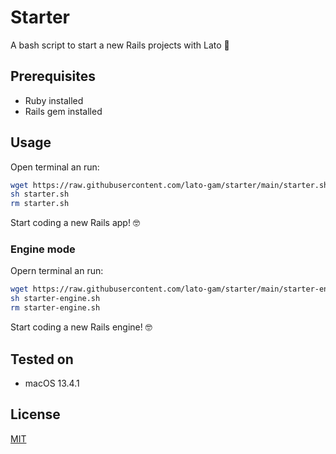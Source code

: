 # Starter

A bash script to start a new Rails projects with Lato 🚀

## Prerequisites

- Ruby installed
- Rails gem installed

## Usage

Open terminal an run:

```bash
wget https://raw.githubusercontent.com/lato-gam/starter/main/starter.sh
sh starter.sh
rm starter.sh
```

Start coding a new Rails app! 🤓

### Engine mode

Opern terminal an run:

```bash
wget https://raw.githubusercontent.com/lato-gam/starter/main/starter-engine.sh
sh starter-engine.sh
rm starter-engine.sh
```

Start coding a new Rails engine! 🤓

## Tested on

- macOS 13.4.1

## License

[MIT](https://choosealicense.com/licenses/mit/)

